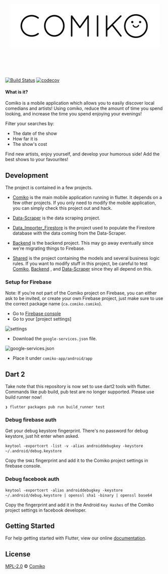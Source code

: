 <h1 align="center">
	<br>
	<img src="lib/assets/comiko_long.png" alt="Comiko">
	<br>
	<br>
	<br>
</h1>

[![Build Status](https://travis-ci.org/comiko-app/comiko.svg?branch=master)](https://travis-ci.org/comiko-app/comiko)
[![codecov](https://codecov.io/gh/comiko-app/comiko/branch/master/graph/badge.svg)](https://codecov.io/gh/comiko-app/comiko)

#### What is it?
Comiko is a mobile application which allows you to easily discover local comedians and artists!
Using comiko, reduce the amount of time you spend looking, and increase the time you spend enjoying your evenings!


Filter your searches by:
* The date of the show
* How far it is
* The show's cost

Find new artists, enjoy yourself, and develop your humorous side!
Add the best shows to your favourites!

## Development

The project is contained in a few projects.

- [Comiko](https://github.com/comiko-app/comiko) is the main mobile application running in flutter. It depends on a few other projects. If you only need to modify the mobile application, you can simply check this project out and hack.

- [Data-Scraper](https://github.com/comiko-app/data-scraper) is the data scraping project.

- [Data_Importer_Firestore](https://github.com/comiko-app/data_importer_firestore) is the project used to populate the Firestore database with the data coming from the Data-Scraper.

- [Backend](https://github.com/comiko-app/backend) is the backend project. This may go away eventually since we're migrating things to Firebase. 

- [Shared](https://github.com/comiko-app/shared) is the project containing the models and several business logic rules. If you want to modify stuff in this project, be careful to test [Comiko](https://github.com/comiko-app/comiko), [Backend](https://github.com/comiko-app/backend) , and [Data-Scraper](https://github.com/comiko-app/data-scraper) since they all depend on this.

### Setup for Firebase

Note: If you're not part of the Comiko project on Firebase, you can either ask to be invited, or create your own Firebase project, just make sure to use the correct package name (`ca.comiko.comiko`).


- Go to [Firebase console](https://console.firebase.google.com)
- Go to your [project settings]

![settings](https://i.imgur.com/0EXnrEM.png)

- Download the `google-services.json` file.

![google-services.json](https://i.imgur.com/W0N8U1P.png)

- Place it under `comiko-app/android/app`

## Dart 2

Take note that this repository is now set to use dart2 tools with flutter. Commands like pub build, pub test are no longer supported. Please use build runner now!

```
❯ flutter packages pub run build_runner test

```


### Debug firebase auth
Get your debug keystore fingerprint.
There's no password for debug keystore, just hit enter when asked.
```
keytool -exportcert -list -v -alias androiddebugkey -keystore ~/.android/debug.keystore
```
Copy the `SHA1` fingerprint and add it to the Comiko project settings in firebase console.

### Debug facebook auth
```
keytool -exportcert -alias androiddebugkey -keystore ~/.android/debug.keystore | openssl sha1 -binary | openssl base64
```
Copy the fingerprint and add it in the Android `Key Hashes` of the Comiko project settings in facebook developer.

## Getting Started
For help getting started with Flutter, view our online
[documentation](http://flutter.io/).

## License

[MPL-2.0](LICENSE) © [Comiko](https://comiko.ca/)
